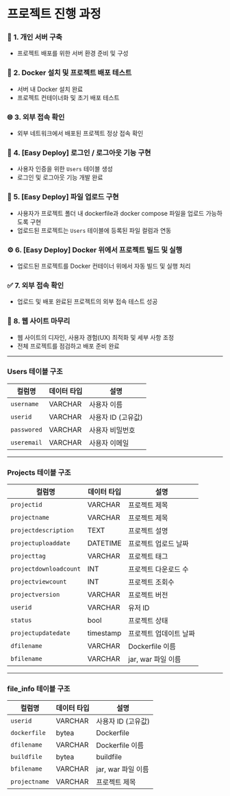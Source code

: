 # 프로젝트 진행 과정


### 📂 **1. 개인 서버 구축**
- 프로젝트 배포를 위한 서버 환경 준비 및 구성


### 🐳 **2. Docker 설치 및 프로젝트 배포 테스트**
- 서버 내 Docker 설치 완료  
- 프로젝트 컨테이너화 및 초기 배포 테스트


### 🌐 **3. 외부 접속 확인**
- 외부 네트워크에서 배포된 프로젝트 정상 접속 확인  


### 🔑 **4. [Easy Deploy] 로그인 / 로그아웃 기능 구현**
- 사용자 인증을 위한 `Users` 테이블 생성  
- 로그인 및 로그아웃 기능 개발 완료
  

### 📁 **5. [Easy Deploy] 파일 업로드 구현**
- 사용자가 프로젝트 폴더 내 dockerfile과 docker compose 파일을 업로드 가능하도록 구현  
- 업로드된 프로젝트는 `Users` 테이블에 등록된 파일 컬럼과 연동


### ⚙️ **6. [Easy Deploy] Docker 위에서 프로젝트 빌드 및 실행**
- 업로드된 프로젝트를 Docker 컨테이너 위에서 자동 빌드 및 실행 처리


### ✅ **7. 외부 접속 확인**
- 업로드 및 배포 완료된 프로젝트의 외부 접속 테스트 성공


### 🎨 **8. 웹 사이트 마무리**
- 웹 사이트의 디자인, 사용자 경험(UX) 최적화 및 세부 사항 조정  
- 전체 프로젝트를 점검하고 배포 준비 완료  

---

### Users 테이블 구조
  
| **컬럼명**            | **데이터 타입** | **설명**               |
|-----------------------|----------------|------------------------|
| `username`            | VARCHAR        | 사용자 이름             |
| `userid`              | VARCHAR        | 사용자 ID (고유값)      |
| `passwored`           | VARCHAR        | 사용자 비밀번호         |
| `useremail`           | VARCHAR        | 사용자 이메일           |

---

### Projects 테이블 구조
  
| **컬럼명**            | **데이터 타입** | **설명**               |
|-----------------------|----------------|------------------------|
|`projectid`         | VARCHAR        | 프로젝트 제목            
|`projectname`         | VARCHAR        | 프로젝트 제목            |
| `projectdescription` | TEXT           | 프로젝트 설명           |
| `projectuploaddate` | DATETIME       | 프로젝트 업로드 날짜    |
| `projecttag`         | VARCHAR        | 프로젝트 태그           |
| `projectdownloadcount` | INT         | 프로젝트 다운로드 수     |
| `projectviewcount`     | INT         | 프로젝트 조회수          |
| `projectversion`     | VARCHAR        | 프로젝트 버전      |
| `userid`     | VARCHAR        | 유저 ID      |
| `status`     | bool        | 프로젝트 상태     |
| `projectupdatedate`     | timestamp        | 프로젝트 업데이트 날짜      |
| `dfilename`     | VARCHAR        | Dockerfile 이름       |
| `bfilename`  | VARCHAR           | jar, war 파일 이름    |

---

### file_info 테이블 구조

| **컬럼명**            | **데이터 타입** | **설명**               |
|-----------------------|----------------|------------------------|
| `userid`              | VARCHAR        | 사용자 ID (고유값)      |
| `dockerfile`     | bytea        | Dockerfile      |
| `dfilename`     | VARCHAR        | Dockerfile 이름       |
| `buildfile`     | bytea        | buildfile        |
| `bfilename`  | VARCHAR           | jar, war 파일 이름    |
| `projectname`  | VARCHAR           | 프로젝트 제목    |
